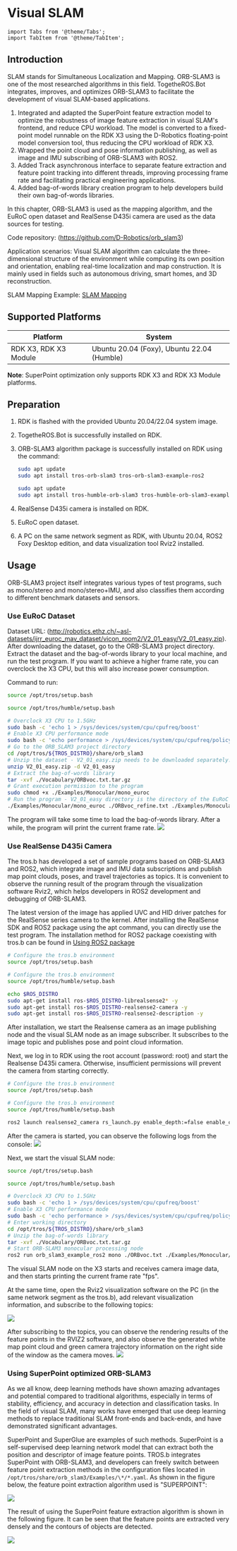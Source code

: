 # Visual SLAM


```mdx-code-block
import Tabs from '@theme/Tabs';
import TabItem from '@theme/TabItem';
```

## Introduction

SLAM stands for Simultaneous Localization and Mapping. ORB-SLAM3 is one of the most researched algorithms in this field. TogetheROS.Bot integrates, improves, and optimizes ORB-SLAM3 to facilitate the development of visual SLAM-based applications.

1. Integrated and adapted the SuperPoint feature extraction model to optimize the robustness of image feature extraction in visual SLAM's frontend, and reduce CPU workload.
   The model is converted to a fixed-point model runnable on the RDK X3 using the D-Robotics floating-point model conversion tool, thus reducing the CPU workload of RDK X3.
2. Wrapped the point cloud and pose information publishing, as well as image and IMU subscribing of ORB-SLAM3 with ROS2.
3. Added Track asynchronous interface to separate feature extraction and feature point tracking into different threads, improving processing frame rate and facilitating practical engineering applications.
4. Added bag-of-words library creation program to help developers build their own bag-of-words libraries.

In this chapter, ORB-SLAM3 is used as the mapping algorithm, and the EuRoC open dataset and RealSense D435i camera are used as the data sources for testing.

Code repository: (https://github.com/D-Robotics/orb_slam3)

Application scenarios: Visual SLAM algorithm can calculate the three-dimensional structure of the environment while computing its own position and orientation, enabling real-time localization and map construction. It is mainly used in fields such as autonomous driving, smart homes, and 3D reconstruction.

SLAM Mapping Example: [SLAM Mapping](../../apps/slam)

## Supported Platforms

| Platform                      | System |
| ----------------------------- | -------------- |
| RDK X3, RDK X3 Module  | Ubuntu 20.04 (Foxy), Ubuntu 22.04 (Humble)  |

**Note**: SuperPoint optimization only supports RDK X3 and RDK X3 Module platforms.

## Preparation

1. RDK is flashed with the provided  Ubuntu 20.04/22.04 system image.

2. TogetheROS.Bot is successfully installed on RDK.

3. ORB-SLAM3 algorithm package is successfully installed on RDK using the command:

   <Tabs groupId="tros-distro">
   <TabItem value="foxy" label="Foxy">

   ```bash
   sudo apt update
   sudo apt install tros-orb-slam3 tros-orb-slam3-example-ros2
   ```

   </TabItem>
   <TabItem value="humble" label="Humble">

   ```bash
   sudo apt update
   sudo apt install tros-humble-orb-slam3 tros-humble-orb-slam3-example-ros2
   ```

   </TabItem>
   </Tabs>

4. RealSense D435i camera is installed on RDK.

5. EuRoC open dataset.

6. A PC on the same network segment as RDK, with Ubuntu 20.04, ROS2 Foxy Desktop edition, and data visualization tool Rviz2 installed.

## Usage

ORB-SLAM3 project itself integrates various types of test programs, such as mono/stereo and mono/stereo+IMU, and also classifies them according to different benchmark datasets and sensors.

### Use EuRoC Dataset

Dataset URL: (http://robotics.ethz.ch/~asl-datasets/ijrr_euroc_mav_dataset/vicon_room2/V2_01_easy/V2_01_easy.zip). After downloading the dataset, go to the ORB-SLAM3 project directory. Extract the dataset and the bag-of-words library to your local machine, and run the test program. If you want to achieve a higher frame rate, you can overclock the X3 CPU, but this will also increase power consumption.

Command to run:

<Tabs groupId="tros-distro">
<TabItem value="foxy" label="Foxy">

```bash
source /opt/tros/setup.bash
```

</TabItem>

<TabItem value="humble" label="Humble">

```bash
source /opt/tros/humble/setup.bash
```

</TabItem>

</Tabs>

```bash
# Overclock X3 CPU to 1.5GHz
sudo bash -c 'echo 1 > /sys/devices/system/cpu/cpufreq/boost'
# Enable X3 CPU performance mode
sudo bash -c 'echo performance > /sys/devices/system/cpu/cpufreq/policy0/scaling_governor'
# Go to the ORB_SLAM3 project directory
cd /opt/tros/${TROS_DISTRO}/share/orb_slam3
# Unzip the dataset - V2_01_easy.zip needs to be downloaded separately!
unzip V2_01_easy.zip -d V2_01_easy
# Extract the bag-of-words library
tar -xvf ./Vocabulary/ORBvoc.txt.tar.gz
# Grant execution permission to the program
sudo chmod +x ./Examples/Monocular/mono_euroc
# Run the program - V2_01_easy directory is the directory of the EuRoC open dataset downloaded from the internet, developers need to download it themselves!
./Examples/Monocular/mono_euroc ./ORBvoc_refine.txt ./Examples/Monocular/EuRoC.yaml ./V2_01_easy/ ./Examples/Monocular/EuRoC_TimeStamps/V201.txt
```

The program will take some time to load the bag-of-words library. After a while, the program will print the current frame rate.
![](/../static/img/05_Robot_development/03_boxs/function/image/box_adv/euroc_result.png)

### Use RealSense D435i Camera

The tros.b has developed a set of sample programs based on ORB-SLAM3 and ROS2, which integrate image and IMU data subscriptions and publish map point clouds, poses, and travel trajectories as topics. It is convenient to observe the running result of the program through the visualization software Rviz2, which helps developers in ROS2 development and debugging of ORB-SLAM3.

The latest version of the image has applied UVC and HID driver patches for the RealSense series camera to the kernel. After installing the RealSense SDK and ROS2 package using the apt command, you can directly use the test program. The installation method for ROS2 package coexisting with tros.b can be found in [Using ROS2 package](/i18n/en/docusaurus-plugin-content-docs/current/05_Robot_development/01_quick_start/install_tros.md)

 <Tabs groupId="tros-distro">
 <TabItem value="foxy" label="Foxy">

 ```bash
 # Configure the tros.b environment
 source /opt/tros/setup.bash
 ```

 </TabItem>
 <TabItem value="humble" label="Humble">

 ```bash
 # Configure the tros.b environment
 source /opt/tros/humble/setup.bash
 ```

 </TabItem>
 </Tabs>

```bash
echo $ROS_DISTRO 
sudo apt-get install ros-$ROS_DISTRO-librealsense2* -y 
sudo apt-get install ros-$ROS_DISTRO-realsense2-camera -y
sudo apt-get install ros-$ROS_DISTRO-realsense2-description -y
```

After installation, we start the Realsense camera as an image publishing node and the visual SLAM node as an image subscriber. It subscribes to the image topic and publishes pose and point cloud information.

Next, we log in to RDK using the root account (password: root) and start the Realsense D435i camera. Otherwise, insufficient permissions will prevent the camera from starting correctly.

<Tabs groupId="tros-distro">
<TabItem value="foxy" label="Foxy">

```bash
# Configure the tros.b environment
source /opt/tros/setup.bash
```

</TabItem>

<TabItem value="humble" label="Humble">

```bash
# Configure the tros.b environment
source /opt/tros/humble/setup.bash
```

</TabItem>

</Tabs>

```bash
ros2 launch realsense2_camera rs_launch.py enable_depth:=false enable_color:=false enable_infra1:=true depth_module.profile:=640x480x15 
```


After the camera is started, you can observe the following logs from the console:
![](/../static/img/05_Robot_development/03_boxs/function/image/box_adv/realsense.png)

Next, we start the visual SLAM node:

<Tabs groupId="tros-distro">
<TabItem value="foxy" label="Foxy">

```bash
source /opt/tros/setup.bash
```

</TabItem>

<TabItem value="humble" label="Humble">

```bash
source /opt/tros/humble/setup.bash
```

</TabItem>

</Tabs>

```bash
# Overclock X3 CPU to 1.5GHz
sudo bash -c 'echo 1 > /sys/devices/system/cpu/cpufreq/boost'
# Enable X3 CPU performance mode
sudo bash -c 'echo performance > /sys/devices/system/cpu/cpufreq/policy0/scaling_governor'
# Enter working directory
cd /opt/tros/${TROS_DISTRO}/share/orb_slam3
# Unzip the bag-of-words library
tar -xvf ./Vocabulary/ORBvoc.txt.tar.gz
# Start ORB-SLAM3 monocular processing node
ros2 run orb_slam3_example_ros2 mono ./ORBvoc.txt ./Examples/Monocular/RealSense_D435i.yaml 
```

The visual SLAM node on the X3 starts and receives camera image data, and then starts printing the current frame rate "fps".

At the same time, open the Rviz2 visualization software on the PC (in the same network segment as the tros.b), add relevant visualization information, and subscribe to the following topics:

![](/../static/img/05_Robot_development/03_boxs/function/image/box_adv/rviz2_1.png)

After subscribing to the topics, you can observe the rendering results of the feature points in the RVIZ2 software, and also observe the generated white map point cloud and green camera trajectory information on the right side of the window as the camera moves.
![](/../static/img/05_Robot_development/03_boxs/function/image/box_adv/rviz2_2.png)

### Using SuperPoint optimized ORB-SLAM3

As we all know, deep learning methods have shown amazing advantages and potential compared to traditional algorithms, especially in terms of stability, efficiency, and accuracy in detection and classification tasks. In the field of visual SLAM, many works have emerged that use deep learning methods to replace traditional SLAM front-ends and back-ends, and have demonstrated significant advantages.

SuperPoint and SuperGlue are examples of such methods. SuperPoint is a self-supervised deep learning network model that can extract both the position and descriptor of image feature points. TROS.b integrates SuperPoint with ORB-SLAM3, and developers can freely switch between feature point extraction methods in the configuration files located in `/opt/tros/share/orb_slam3/Examples/\*/*.yaml`. As shown in the figure below, the feature point extraction algorithm used is "SUPERPOINT":

![](/../static/img/05_Robot_development/03_boxs/function/image/box_adv/superpoint.png)

The result of using the SuperPoint feature extraction algorithm is shown in the following figure. It can be seen that the feature points are extracted very densely and the contours of objects are detected.

![](/../static/img/05_Robot_development/03_boxs/function/image/box_adv/superpoint_result.png)